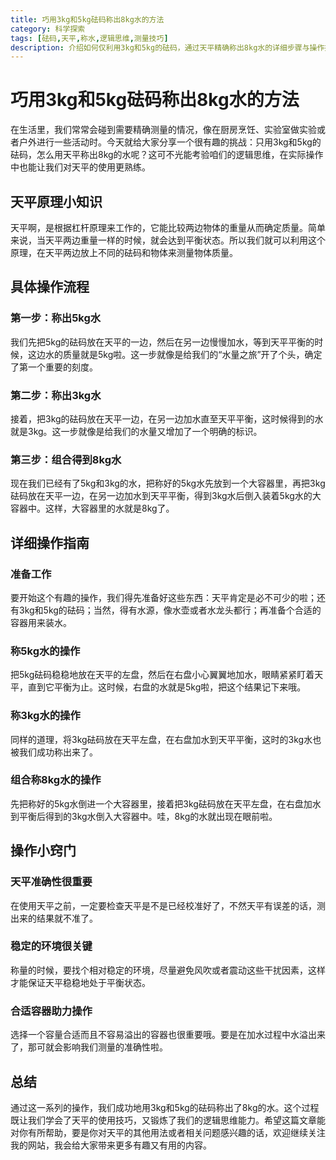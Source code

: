 ```yaml
---
title: 巧用3kg和5kg砝码称出8kg水的方法
category: 科学探索
tags: [砝码,天平,称水,逻辑思维,测量技巧]
description: 介绍如何仅利用3kg和5kg的砝码，通过天平精确称出8kg水的详细步骤与操作技巧，帮助提升生活中的测量能力与逻辑思维。
---
```

# 巧用3kg和5kg砝码称出8kg水的方法
在生活里，我们常常会碰到需要精确测量的情况，像在厨房烹饪、实验室做实验或者户外进行一些活动时。今天就给大家分享一个很有趣的挑战：只用3kg和5kg的砝码，怎么用天平称出8kg的水呢？这可不光能考验咱们的逻辑思维，在实际操作中也能让我们对天平的使用更熟练。

## 天平原理小知识

天平啊，是根据杠杆原理来工作的，它能比较两边物体的重量从而确定质量。简单来说，当天平两边重量一样的时候，就会达到平衡状态。所以我们就可以利用这个原理，在天平两边放上不同的砝码和物体来测量物体质量。

## 具体操作流程

### 第一步：称出5kg水
我们先把5kg的砝码放在天平的一边，然后在另一边慢慢加水，等到天平平衡的时候，这边水的质量就是5kg啦。这一步就像是给我们的“水量之旅”开了个头，确定了第一个重要的刻度。

### 第二步：称出3kg水
接着，把3kg的砝码放在天平一边，在另一边加水直至天平平衡，这时候得到的水就是3kg。这一步就像是给我们的水量又增加了一个明确的标识。

### 第三步：组合得到8kg水
现在我们已经有了5kg和3kg的水，把称好的5kg水先放到一个大容器里，再把3kg砝码放在天平一边，在另一边加水到天平平衡，得到3kg水后倒入装着5kg水的大容器中。这样，大容器里的水就是8kg了。

## 详细操作指南

### 准备工作
要开始这个有趣的操作，我们得先准备好这些东西：天平肯定是必不可少的啦；还有3kg和5kg的砝码；当然，得有水源，像水壶或者水龙头都行；再准备个合适的容器用来装水。

### 称5kg水的操作
把5kg砝码稳稳地放在天平的左盘，然后在右盘小心翼翼地加水，眼睛紧紧盯着天平，直到它平衡为止。这时候，右盘的水就是5kg啦，把这个结果记下来哦。

### 称3kg水的操作
同样的道理，将3kg砝码放在天平左盘，在右盘加水到天平平衡，这时的3kg水也被我们成功称出来了。

### 组合称8kg水的操作
先把称好的5kg水倒进一个大容器里，接着把3kg砝码放在天平左盘，在右盘加水到平衡后得到的3kg水倒入大容器中。哇，8kg的水就出现在眼前啦。

## 操作小窍门

### 天平准确性很重要
在使用天平之前，一定要检查天平是不是已经校准好了，不然天平有误差的话，测出来的结果就不准了。

### 稳定的环境很关键
称量的时候，要找个相对稳定的环境，尽量避免风吹或者震动这些干扰因素，这样才能保证天平稳稳地处于平衡状态。

### 合适容器助力操作
选择一个容量合适而且不容易溢出的容器也很重要哦。要是在加水过程中水溢出来了，那可就会影响我们测量的准确性啦。

## 总结

通过这一系列的操作，我们成功地用3kg和5kg的砝码称出了8kg的水。这个过程既让我们学会了天平的使用技巧，又锻炼了我们的逻辑思维能力。希望这篇文章能对你有所帮助，要是你对天平的其他用法或者相关问题感兴趣的话，欢迎继续关注我的网站，我会给大家带来更多有趣又有用的内容。